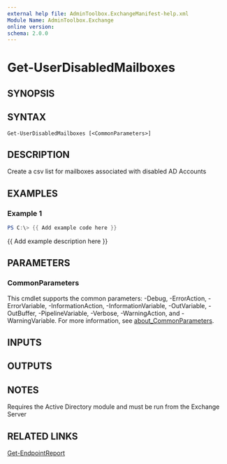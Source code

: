 ```yaml
---
external help file: AdminToolbox.ExchangeManifest-help.xml
Module Name: AdminToolbox.Exchange
online version:
schema: 2.0.0
---
```


# Get-UserDisabledMailboxes

## SYNOPSIS

## SYNTAX

```
Get-UserDisabledMailboxes [<CommonParameters>]
```

## DESCRIPTION
Create a csv list for mailboxes associated with disabled AD Accounts

## EXAMPLES

### Example 1
```powershell
PS C:\> {{ Add example code here }}
```

{{ Add example description here }}

## PARAMETERS

### CommonParameters
This cmdlet supports the common parameters: -Debug, -ErrorAction, -ErrorVariable, -InformationAction, -InformationVariable, -OutVariable, -OutBuffer, -PipelineVariable, -Verbose, -WarningAction, and -WarningVariable. For more information, see [about_CommonParameters](http://go.microsoft.com/fwlink/?LinkID=113216).

## INPUTS

## OUTPUTS

## NOTES
Requires the Active Directory module and must be run from the Exchange Server

## RELATED LINKS

[Get-EndpointReport]()

